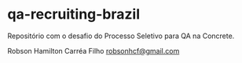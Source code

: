 # qa-recruiting-brazil
Repositório com o desafio do Processo Seletivo para QA na Concrete.

Robson Hamilton Carréa Filho
robsonhcf@gmail.com
